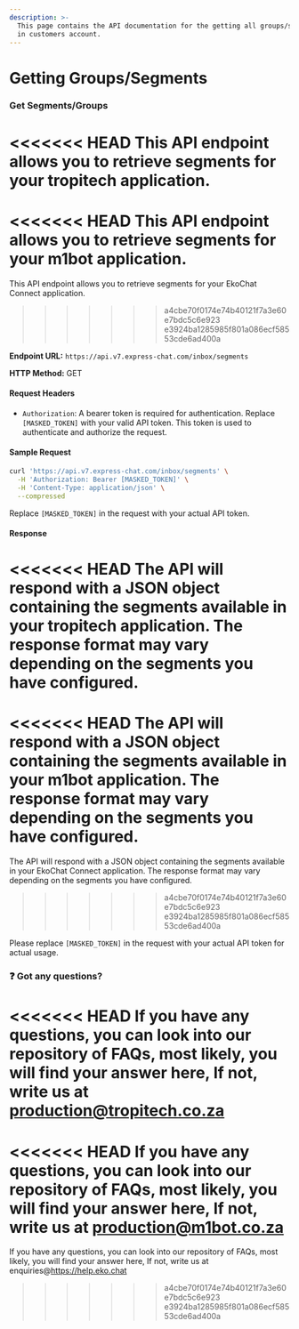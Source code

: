 ```yaml
---
description: >-
  This page contains the API documentation for the getting all groups/segments
  in customers account.
---
```


# Getting Groups/Segments

### Get Segments/Groups

<<<<<<< HEAD
This API endpoint allows you to retrieve segments for your tropitech application.
=======
<<<<<<< HEAD
This API endpoint allows you to retrieve segments for your m1bot application.
=======
This API endpoint allows you to retrieve segments for your EkoChat Connect application.
>>>>>>> a4cbe70f0174e74b40121f7a3e60e7bdc5c6e923
>>>>>>> e3924ba1285985f801a086ecf58553cde6ad400a

**Endpoint URL:** `https://api.v7.express-chat.com/inbox/segments`

**HTTP Method:** GET

#### Request Headers

* `Authorization`: A bearer token is required for authentication. Replace `[MASKED_TOKEN]` with your valid API token. This token is used to authenticate and authorize the request.

#### Sample Request

```bash
curl 'https://api.v7.express-chat.com/inbox/segments' \
  -H 'Authorization: Bearer [MASKED_TOKEN]' \
  -H 'Content-Type: application/json' \
  --compressed
```

Replace `[MASKED_TOKEN]` in the request with your actual API token.

#### Response

<<<<<<< HEAD
The API will respond with a JSON object containing the segments available in your tropitech application. The response format may vary depending on the segments you have configured.
=======
<<<<<<< HEAD
The API will respond with a JSON object containing the segments available in your m1bot application. The response format may vary depending on the segments you have configured.
=======
The API will respond with a JSON object containing the segments available in your EkoChat Connect application. The response format may vary depending on the segments you have configured.
>>>>>>> a4cbe70f0174e74b40121f7a3e60e7bdc5c6e923
>>>>>>> e3924ba1285985f801a086ecf58553cde6ad400a

Please replace `[MASKED_TOKEN]` in the request with your actual API token for actual usage.

### :question: Got any questions?

<<<<<<< HEAD
If you have any questions, you can look into our repository of FAQs, most likely, you will find your answer here, If not, write us at production@tropitech.co.za
=======
<<<<<<< HEAD
If you have any questions, you can look into our repository of FAQs, most likely, you will find your answer here, If not, write us at production@m1bot.co.za
=======
If you have any questions, you can look into our repository of FAQs, most likely, you will find your answer here, If not, write us at enquiries@https://help.eko.chat
>>>>>>> a4cbe70f0174e74b40121f7a3e60e7bdc5c6e923
>>>>>>> e3924ba1285985f801a086ecf58553cde6ad400a
